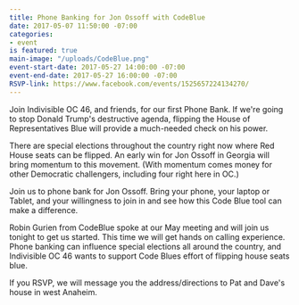 ```yaml
---
title: Phone Banking for Jon Ossoff with CodeBlue
date: 2017-05-07 11:50:00 -07:00
categories:
- event
is featured: true
main-image: "/uploads/CodeBlue.png"
event-start-date: 2017-05-27 14:00:00 -07:00
event-end-date: 2017-05-27 16:00:00 -07:00
RSVP-link: https://www.facebook.com/events/1525657224134270/
---
```


Join Indivisible OC 46, and friends, for our first Phone Bank. If we're going to stop Donald Trump's destructive agenda, flipping the House of Representatives Blue will provide a much-needed check on his power. 

There are special elections throughout the country right now where Red House seats can be flipped. An early win for Jon Ossoff in Georgia will bring momentum to this movement. (With momentum comes money for other Democratic challengers, including four right here in OC.)

Join us to phone bank for Jon Ossoff. Bring your phone, your laptop or Tablet, and your willingness to join in and see how this Code Blue tool can make a difference.

Robin Gurien from CodeBlue spoke at our May meeting and will join us tonight to get us started. This time we will get hands on calling experience. Phone banking can influence special elections all around the country, and Indivisible OC 46 wants to support Code Blues effort of flipping house seats blue.

If you RSVP, we will message you the address/directions to Pat and Dave's house in west Anaheim.